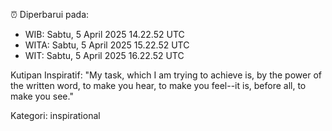 ⏰ Diperbarui pada:
- WIB: Sabtu, 5 April 2025 14.22.52 UTC
- WITA: Sabtu, 5 April 2025 15.22.52 UTC
- WIT: Sabtu, 5 April 2025 16.22.52 UTC

Kutipan Inspiratif:
"My task, which I am trying to achieve is, by the power of the written word, to make you hear, to make you feel--it is, before all, to make you see."


Kategori: inspirational

